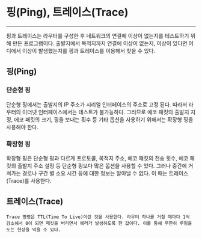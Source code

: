 # 핑(Ping), 트레이스(Trace)

---

핑과 트레이스는 라우터를 구성한 후 네트워크의 연결에 이상이 없는지를 테스트하기 위해 만든 프로그램이다. 출발지에서 목적지까지 연결에 이상이 없는지, 이상이 있다면 어디에서 이상이 발생했는지를 핑과 트레이스를 이용해서 찾을 수 있다.

## 핑(Ping)

### 단순형 핑

단순형 핑에서는 출발지의 IP 주소가 시리얼 인터페이스의 주소로 고정 된다. 따라서 라우터의 이더넷 인터페이스에서는 테스트가 불가능하다. 그러므로 에코 패킷의 출발지 지정, 에코 패킷의 크기, 핑을 보내는 횟수 등 기타 옵션을 사용하기 위해서는 확장형 핑을 사용해야 한다.

### 확장형 핑

확장형 핑은 단순형 핑과 다르게 프로토콜, 목적지 주소, 에코 패킷의 전송 횟수, 에코 패킷의 출발지 주소 설정 등 단순형 핑보다 많은 옵션을 사용할 수 있다. 그러나 중간에 거쳐가는 경로나 구간 별 소요 시간 등에 대한 정보는 알아낼 수 없다. 이 때는 트레이스(Trace)를 사용한다.

## 트레이스(Trace)

    Trace 명령은 TTL(Time To Live)이란 것을 사용한다. 라우터 하나를 거칠 때마다 1씩 감소해서 0이 되면 패킷을 버리면서 에러가 발생하도록 한 값이다. 이를 통해 무한히 루핑을 도는 현상을 막을 수 있다.
